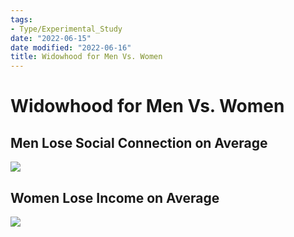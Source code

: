 ```yaml
---
tags:
- Type/Experimental_Study
date: "2022-06-15"
date modified: "2022-06-16"
title: Widowhood for Men Vs. Women
---
```


# Widowhood for Men Vs. Women

## Men Lose Social Connection on Average
![](https://i.imgur.com/D1GwfLO.png)

## Women Lose Income on Average
![](https://i.imgur.com/zx1LcZp.png)
